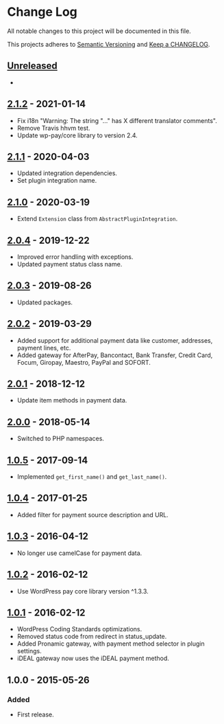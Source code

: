 # Change Log

All notable changes to this project will be documented in this file.

This projects adheres to [Semantic Versioning](http://semver.org/) and [Keep a CHANGELOG](http://keepachangelog.com/).

## [Unreleased][unreleased]
-

## [2.1.2] - 2021-01-14
- Fix i18n "Warning: The string "..." has X different translator comments".
- Remove Travis hhvm test.
- Update wp-pay/core library to version 2.4.

## [2.1.1] - 2020-04-03
- Updated integration dependencies.
- Set plugin integration name.

## [2.1.0] - 2020-03-19
- Extend `Extension` class from `AbstractPluginIntegration`.

## [2.0.4] - 2019-12-22
- Improved error handling with exceptions.
- Updated payment status class name.

## [2.0.3] - 2019-08-26
- Updated packages.

## [2.0.2] - 2019-03-29
- Added support for additional payment data like customer, addresses, payment lines, etc.
- Added gateway for AfterPay, Bancontact, Bank Transfer, Credit Card, Focum, Giropay, Maestro, PayPal and SOFORT.

## [2.0.1] - 2018-12-12
- Update item methods in payment data.

## [2.0.0] - 2018-05-14
- Switched to PHP namespaces.

## [1.0.5] - 2017-09-14
- Implemented `get_first_name()` and `get_last_name()`.

## [1.0.4] - 2017-01-25
- Added filter for payment source description and URL.

## [1.0.3] - 2016-04-12
- No longer use camelCase for payment data.

## [1.0.2] - 2016-02-12
- Use WordPress pay core library version ^1.3.3.

## [1.0.1] - 2016-02-12
- WordPress Coding Standards optimizations.
- Removed status code from redirect in status_update.
- Added Pronamic gateway, with payment method selector in plugin settings.
- iDEAL gateway now uses the iDEAL payment method.

## 1.0.0 - 2015-05-26

### Added
- First release.

[unreleased]: https://github.com/wp-pay-extensions/wp-e-commerce/compare/2.1.2...HEAD
[2.1.2]: https://github.com/wp-pay-extensions/wp-e-commerce/compare/2.1.1...2.1.2
[2.1.1]: https://github.com/wp-pay-extensions/wp-e-commerce/compare/2.1.0...2.1.1
[2.1.0]: https://github.com/wp-pay-extensions/wp-e-commerce/compare/2.0.4...2.1.0
[2.0.4]: https://github.com/wp-pay-extensions/wp-e-commerce/compare/2.0.2...2.0.4
[2.0.3]: https://github.com/wp-pay-extensions/wp-e-commerce/compare/2.0.2...2.0.3
[2.0.2]: https://github.com/wp-pay-extensions/wp-e-commerce/compare/2.0.1...2.0.2
[2.0.1]: https://github.com/wp-pay-extensions/wp-e-commerce/compare/2.0.0...2.0.1
[2.0.0]: https://github.com/wp-pay-extensions/wp-e-commerce/compare/1.0.5...2.0.0
[1.0.5]: https://github.com/wp-pay-extensions/wp-e-commerce/compare/1.0.4...1.0.5
[1.0.4]: https://github.com/wp-pay-extensions/wp-e-commerce/compare/1.0.3...1.0.4
[1.0.3]: https://github.com/wp-pay-extensions/wp-e-commerce/compare/1.0.2...1.0.3
[1.0.2]: https://github.com/wp-pay-extensions/wp-e-commerce/compare/1.0.1...1.0.2
[1.0.1]: https://github.com/wp-pay-extensions/wp-e-commerce/compare/1.0.0...1.0.1
